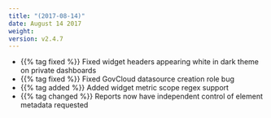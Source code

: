 ```yaml
---
title: "(2017-08-14)"
date: August 14 2017
weight:
version: v2.4.7
---
```

- {{% tag fixed %}} Fixed widget headers appearing white in dark theme on private dashboards
- {{% tag fixed %}} Fixed GovCloud datasource creation role bug
- {{% tag added %}} Added widget metric scope regex support
- {{% tag changed %}} Reports now have independent control of element metadata requested
